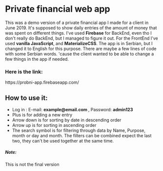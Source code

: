<h1>Private financial web app</h1>
This was a demo version of a private financial app I made for a client in June 2019. 
It's supposed to show daily entries of the amount of money that was spent on different things.
I've used <strong>Firebase</strong> for BackEnd, even tho I don't really do BackEnd, but I managed to figure it out. For the FrontEnd I've used <strong>vanilla JavaScript</strong>, and <strong>MaterializeCSS</strong>. The app is in Serbian, but I changed it to English for this purpose. There are maybe a few lines of code with some Serbian words. 'cause the client wanted to be able to change a few things in the app if needed.</br>
<h3>Here is the link: </h3> https://probni-app.firebaseapp.com/</br>

<h2>How to use it:</h2>
<ul>
<li>Log in : E-mail: <strong>example@email.com </strong>, Password: <strong>admin123</strong></li>
<li>Plus is for adding a new entry</li>
<li>Arrow down is for sorting by date in descending order</li>
<li>Arrow up is for sorting in ascending order</li>
<li>The search symbol is for filtering through data by Name, Purpose, month or day and month. The filters can be combined expect the last two, they can't be used together at the same time.</li>
</ul>
<h5>Note:</h5> This is not the final version</br>
